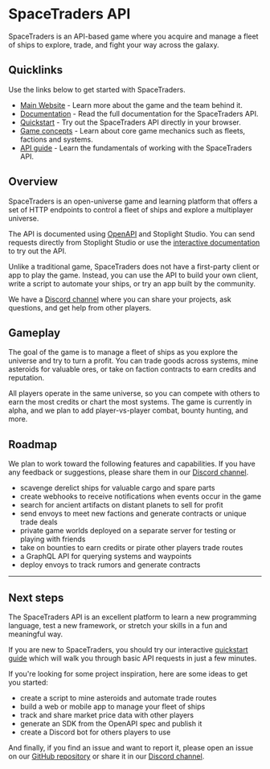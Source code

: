 # SpaceTraders API

SpaceTraders is an API-based game where you acquire and manage a fleet of ships to explore, trade, and fight your way across the galaxy.

## Quicklinks

Use the links below to get started with SpaceTraders.

- [Main Website](https://spacetraders.io) - Learn more about the game and the team behind it.
- [Documentation](https://docs.spacetraders.io) - Read the full documentation for the SpaceTraders API.
- [Quickstart](https://docs.spacetraders.io/quickstart/new-game) - Try out the SpaceTraders API directly in your browser.
- [Game concepts](https://docs.spacetraders.io/game-concepts/agents-and-factions) - Learn about core game mechanics such as fleets, factions and systems.
- [API guide](https://docs.spacetraders.io/api-guide/open-api-spec) - Learn the fundamentals of working with the SpaceTraders API.

## Overview

SpaceTraders is an open-universe game and learning platform that offers a set of HTTP endpoints to control a fleet of ships and explore a multiplayer universe.

The API is documented using [OpenAPI](https://github.com/SpaceTradersAPI/api-docs) and Stoplight Studio. You can send requests directly from Stoplight Studio or use the [interactive documentation](https://docs.spacetraders.io/quickstart/new-game) to try out the API.

Unlike a traditional game, SpaceTraders does not have a first-party client or app to play the game. Instead, you can use the API to build your own client, write a script to automate your ships, or try an app built by the community.

We have a [Discord channel](https://discord.com/invite/jh6zurdWk5) where you can share your projects, ask questions, and get help from other players.

## Gameplay

The goal of the game is to manage a fleet of ships as you explore the universe and try to turn a profit. You can trade goods across systems, mine asteroids for valuable ores, or take on faction contracts to earn credits and reputation.

All players operate in the same universe, so you can compete with others to earn the most credits or chart the most systems. The game is currently in alpha, and we plan to add player-vs-player combat, bounty hunting, and more.

## Roadmap

We plan to work toward the following features and capabilities. If you have any feedback or suggestions, please share them in our [Discord channel](https://discord.com/invite/jh6zurdWk5).

- scavenge derelict ships for valuable cargo and spare parts
- create webhooks to receive notifications when events occur in the game
- search for ancient artifacts on distant planets to sell for profit
- send envoys to meet new factions and generate contracts or unique trade deals
- private game worlds deployed on a separate server for testing or playing with friends
- take on bounties to earn credits or pirate other players trade routes
- a GraphQL API for querying systems and waypoints
- deploy envoys to track rumors and generate contracts

---

## Next steps

The SpaceTraders API is an excellent platform to learn a new programming language, test a new framework, or stretch your skills in a fun and meaningful way.

If you are new to SpaceTraders, you should try our interactive [quickstart guide](https://docs.spacetraders.io/quickstart/new-game) which will walk you through basic API requests in just a few minutes.

If you're looking for some project inspiration, here are some ideas to get you started:

- create a script to mine asteroids and automate trade routes
- build a web or mobile app to manage your fleet of ships
- track and share market price data with other players
- generate an SDK from the OpenAPI spec and publish it
- create a Discord bot for others players to use

And finally, if you find an issue and want to report it, please open an issue on our [GitHub repository](https://github.com/SpaceTradersAPI/api-docs) or share it in our [Discord channel](https://discord.com/invite/jh6zurdWk5).
